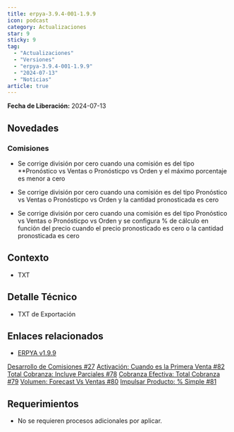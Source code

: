 ```yaml
---
title: erpya-3.9.4-001-1.9.9
icon: podcast
category: Actualizaciones
star: 9
sticky: 9
tag:
  - "Actualizaciones"
  - "Versiones"
  - "erpya-3.9.4-001-1.9.9"
  - "2024-07-13"
  - "Noticias"
article: true
---
```


**Fecha de Liberación:** 2024-07-13

## Novedades

### Comisiones

- Se corrige división por cero cuando una comisión es del tipo **Pronóstico vs Ventas o Pronósticpo vs Orden y el máximo porcentaje es menor a cero

- Se corrige división por cero cuando una comisión es del tipo Pronóstico vs Ventas o Pronósticpo vs Orden y la cantidad pronosticada es cero

- Se corrige división por cero cuando una comisión es del tipo Pronóstico vs Ventas o Pronósticpo vs Orden y se configura % de cálculo en función del precio cuando el precio pronosticado es cero o la cantidad pronosticada es cero

## Contexto

- TXT

## Detalle Técnico

- TXT de Exportación

## Enlaces relacionados

- [ERPYA v1.9.9](https://github.com/erpya/adempiere_patch_zk/releases/tag/1.9.9)

[Desarrollo de Comisiones #27](https://github.com/erpcya/Control-NATULAC/issues/27)
[Activación: Cuando es la Primera Venta #82](https://github.com/erpcya/Control-NATULAC/issues/82)
[Total Cobranza: Incluye Parciales #78](https://github.com/erpcya/Control-NATULAC/issues/78)
[Cobranza Efectiva: Total Cobranza #79](https://github.com/erpcya/Control-NATULAC/issues/79)
[Volumen: Forecast Vs Ventas #80](https://github.com/erpcya/Control-NATULAC/issues/80)
[Impulsar Producto: % Simple #81](https://github.com/erpcya/Control-NATULAC/issues/81)

## Requerimientos

- No se requieren procesos adicionales por aplicar.
